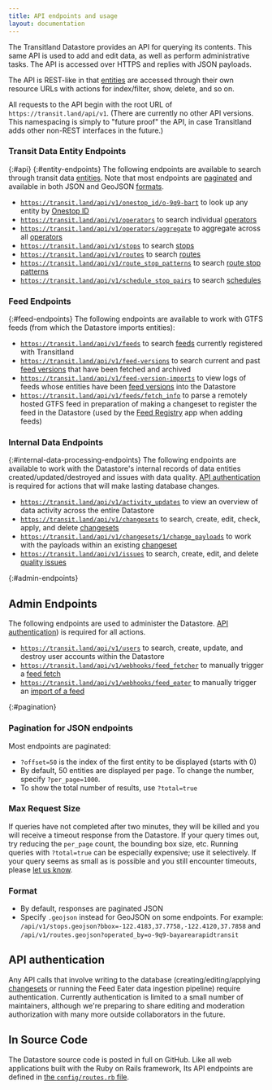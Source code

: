 ```yaml
---
title: API endpoints and usage
layout: documentation
---
```


The Transitland Datastore provides an API for querying its contents. This same API is used to add and edit data, as well as perform administrative tasks. The API is accessed over HTTPS and replies with JSON payloads.

The API is REST-like in that [entities](entity-quick-reference.html) are accessed through their own resource URLs with actions for index/filter, show, delete, and so on. 

All requests to the API begin with the root URL of `https://transit.land/api/v1`. (There are currently no other API versions. This namespacing is simply to "future proof" the API, in case Transitland adds other non-REST interfaces in the future.)

### Transit Data Entity Endpoints
{:#api}
{:#entity-endpoints}
The following endpoints are available to search through transit data [entities](entities.html). Note that most endpoints are [paginated](#pagination) and available in both JSON and GeoJSON [formats](#formats).

* [`https://transit.land/api/v1/onestop_id/o-9q9-bart`](https://transit.land/api/v1/onestop_id/o-9q9-bart) to look up any entity by [Onestop ID](/documentation/onestop-id-scheme)
* [`https://transit.land/api/v1/operators`](https://transit.land/api/v1/operators) to search individual [operators](operators.html)
* [`https://transit.land/api/v1/operators/aggregate`](https://transit.land/api/v1/operators/aggregate) to aggregate across all [operators](operators.html)
* [`https://transit.land/api/v1/stops`](https://transit.land/api/v1/stops) to search [stops](stops.html)
* [`https://transit.land/api/v1/routes`](https://transit.land/api/v1/routes) to search [routes](routes-and-route-stop-patterns.html)
* [`https://transit.land/api/v1/route_stop_patterns`](https://transit.land/api/v1/route_stop_patterns) to search [route stop patterns](routes-and-route-stop-patterns.html)
* [`https://transit.land/api/v1/schedule_stop_pairs`](https://transit.land/api/v1/schedule_stop_pairs) to search [schedules](schedules.html)

### Feed Endpoints
{:#feed-endpoints}
The following endpoints are available to work with GTFS feeds (from which the Datastore imports entities):

* [`https://transit.land/api/v1/feeds`](https://transit.land/api/v1/feeds) to search [feeds](feeds.html) currently registered with Transitland
* [`https://transit.land/api/v1/feed-versions`](https://transit.land/api/v1/feed-versions) to search current and past [feed versions](feeds.html) that have been fetched and archived
* [`https://transit.land/api/v1/feed-version-imports`](https://transit.land/api/v1/feed-version-imports) to view logs of feeds whose entities have been [feed versions](feeds.html) into the Datastore
* [`https://transit.land/api/v1/feeds/fetch_info`](https://transit.land/api/v1/feeds/fetch_info) to parse a remotely hosted GTFS feed in preparation of making a changeset to register the feed in the Datastore (used by the [Feed Registry](/documentation/feed-registry/add-a-feed.html) app when adding feeds)

### Internal Data Endpoints
{:#internal-data-processing-endpoints}
The following endpoints are available to work with the Datastore's internal records of data entities created/updated/destroyed and issues with data quality. [API authentication](#api-authentication) is required for actions that will make lasting database changes.

* [`https://transit.land/api/v1/activity_updates`](https://transit.land/api/v1/activity_updates) to view an overview of data activity across the entire Datastore
* [`https://transit.land/api/v1/changesets`](https://transit.land/api/v1/changesets) to search, create, edit, check, apply, and delete [changesets](changesets.html)
* [`https://transit.land/api/v1/changesets/1/change_payloads`](https://transit.land/api/v1/changesets/1/change_payloads) to work with the payloads within an existing [changeset](changesets.html)
* [`https://transit.land/api/v1/issues`](https://transit.land/api/v1/issues) to search, create, edit, and delete [quality issues](issues.html)

{:#admin-endpoints}
## Admin Endpoints
The following endpoints are used to administer the Datastore. [API authentication](#api-authentication)) is required for all actions.

* [`https://transit.land/api/v1/users`](https://transit.land/api/v1/users) to search, create, update, and destroy user accounts within the Datastore
* [`https://transit.land/api/v1/webhooks/feed_fetcher`](https://transit.land/api/v1/webhooks/feed_fetcher) to manually trigger a [feed fetch](feeds.html)
* [`https://transit.land/api/v1/webhooks/feed_eater`](https://transit.land/api/v1/webhooks/feed_eater) to manually trigger an [import of a feed](feeds.html)

{:#pagination}
### Pagination for JSON endpoints

Most endpoints are paginated:

- `?offset=50` is the index of the first entity to be displayed (starts with 0)
- By default, 50 entities are displayed per page. To change the number, specify `?per_page=1000`.
- To show the total number of results, use `?total=true`

### Max Request Size

If queries have not completed after two minutes, they will be killed and you will receive a timeout response from the Datastore. If your query times out, try reducing the `per_page` count, the bounding box size, etc. Running queries with `?total=true` can be especially expensive; use it selectively. If your query seems as small as is possible and you still encounter timeouts, please [let us know](mailto:transitland@mapzen.com).

### Format

- By default, responses are paginated JSON
- Specify `.geojson` instead for GeoJSON on some endpoints. For example: `/api/v1/stops.geojson?bbox=-122.4183,37.7758,-122.4120,37.7858` and `/api/v1/routes.geojson?operated_by=o-9q9-bayarearapidtransit`

## API authentication

Any API calls that involve writing to the database (creating/editing/applying [changesets](changesets.html) or running the Feed Eater data ingestion pipeline) require authentication. Currently authentication is limited to a small number of maintainers, although we're preparing to share editing and moderation authorization with many more outside collaborators in the future.

## In Source Code

The Datastore source code is posted in full on GitHub. Like all web applications built with the Ruby on Rails framework, Its API endpoints are defined in [the `config/routes.rb` file](https://github.com/transitland/transitland-datastore/blob/production/config/routes.rb).
